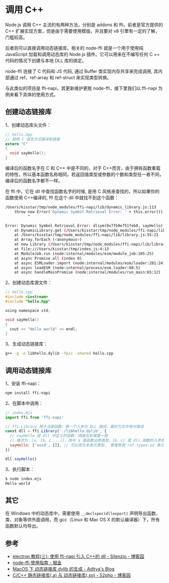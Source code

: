 # 调用 C++

Node.js 调用 C++ 主流的有两种方法，分别是 addons 和 ffi。前者是官方提供的 C++ 扩展实现方案，但是由于需要使用模版，并且要对 v8 引擎有一定的了解，门槛较高。

后者则可以直接调用动态链接库，相关的 node-ffi 就是一个用于使用纯 JavaScript 加载和调用动态库的 Node.js 插件。它可以用来在不编写任何 C ++ 代码的情况下创建与本地 DLL 库的绑定。

node-ffi 连接了 C 代码和 JS 代码, 通过 Buffer 类实现内存共享来完成调用, 其内部通过 ref，ref-array 和 ref-struct 来实现类型转换。

与此类似的项目是 ffi-napi，其更新维护更胜 node-ffi，接下里我们以 ffi-napi 为例来看下具体的使用方式。

## 创建动态链接库

1、创建动态库头文件：

```c
// hello.hpp
// 按照 C 语言方式编译和链接
extern "C"
{
  void sayHello();
}
```

编译后的函数名字在 C 和 C++ 中是不同的，对于 C++而言，由于拥有函数重载的特性，所以基本函数名称相同，若返回值类型或参数的个数和类型任一者不同，编译后的函数名字都不一样。

在 ffi 中，它在 dll 中查找函数名字的时候, 是用 C 风格来查找的，所以如果你的函数使用 C++编译的, ffl 在这个 dll 中就找不到这个函数：

```bash
/Users/kisstar/tmp/node_modules/ffi-napi/lib/dynamic_library.js:113
    throw new Error('Dynamic Symbol Retrieval Error: ' + this.error());
          ^

Error: Dynamic Symbol Retrieval Error: dlsym(0x7fb9e751feb0, sayHello): symbol not found
    at DynamicLibrary.get (/Users/kisstar/tmp/node_modules/ffi-napi/lib/dynamic_library.js:113:11)
    at /Users/kisstar/tmp/node_modules/ffi-napi/lib/library.js:55:21
    at Array.forEach (<anonymous>)
    at new Library (/Users/kisstar/tmp/node_modules/ffi-napi/lib/library.js:52:28)
    at file:///Users/kisstar/tmp/index.js:4:13
    at ModuleJob.run (node:internal/modules/esm/module_job:185:25)
    at async Promise.all (index 0)
    at async ESMLoader.import (node:internal/modules/esm/loader:281:24)
    at async loadESM (node:internal/process/esm_loader:88:5)
    at async handleMainPromise (node:internal/modules/run_main:65:12)
```

2、创建动态库源文件：

```c
// hello.cpp
#include <iostream>
#include "hello.hpp"

using namespace std;

void sayHello()
{
  cout << "Hello world" << endl;
}
```

3、生成动态链接库：

```bash
g++ -g -o libhello.dylib -fpic -shared hello.cpp
```

## 调用动态链接库

1、安装 ffi-napi：

```bash
npm install ffi-napi
```

2、在脚本中调用：

```js
// index.mjs
import ffi from 'ffi-napi'

// ffi.Library 用于注册函数，第一个入参为 DLL 路径，最好为文件绝对路径
const dll = ffi.Library('./libhello.dylib', {
  // sayHello 是 dll 中定义的函数，两者名称需要一致
  // 格式为：[a, [b，c....]]，其中 a 是函数出参类型，[b，c] 是 dll 函数的入参类型
  sayHello: ['void', []], // 可以用文本表示类型， 更推荐用`ref.types.xx`表示类型
})

dll.sayHello()
```

3、执行脚本：

```bash
$ node index.mjs
Hello world
```

## 其它

在 Windows 中的动态库中，需要使用 `__declspec(dllexport)` 声明导出函数、类、对象等供外面调用，而 gcc（Linux 和 Mac OS X 的默认编译器）下，所有函数默认均导出。

## 参考

- [electron 教程(三): 使用 ffi-napi 引入 C++的 dll - Silenzio - 博客园](https://www.cnblogs.com/silenzio/p/11606389.html)
- [node-ffi 使用指南 - 掘金](https://juejin.cn/post/6844903645905977357)
- [MacOS 下 动态链接库 dylib 的生成 - Aditya's Blog](https://blog.adityasui.com/article/5eb3d86fa9b22753cd415a14)
- [C/C++ 静态链接库(.a) 与 动态链接库(.so) - 52php - 博客园](https://www.cnblogs.com/52php/p/5681711.html)
